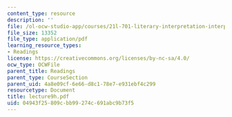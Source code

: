 ```yaml
---
content_type: resource
description: ''
file: /ol-ocw-studio-app/courses/21l-701-literary-interpretation-interpreting-poetry-fall-2003/04943f25809cbb99274c691abc9b73f5_lecture9h.pdf
file_size: 13352
file_type: application/pdf
learning_resource_types:
- Readings
license: https://creativecommons.org/licenses/by-nc-sa/4.0/
ocw_type: OCWFile
parent_title: Readings
parent_type: CourseSection
parent_uid: 4a8e09cf-6e66-d8c1-78e7-e931ebf4c299
resourcetype: Document
title: lecture9h.pdf
uid: 04943f25-809c-bb99-274c-691abc9b73f5
---
```

